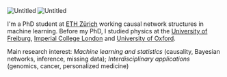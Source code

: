 

<img src="https://github.com/fritzbayer/fritzbayer.github.io/blob/master/assets/img.PNG" alt="Untitled" />
<img src="[https://github.com/fritzbayer/fritzbayer.github.io/blob/master/assets/img.PNG](https://user-images.githubusercontent.com/4943215/55412536-edbba180-5567-11e9-9c70-6d33bca3f8ed.jpg)" alt="Untitled" />

I'm a PhD student at [ETH Zürich](https://ethz.ch/en.html) working causal network structures in machine learning. Before my PhD, I studied physics at the [University of Freiburg](https://uni-freiburg.de/en/), [Imperial College London](https://www.imperial.ac.uk) and [University of Oxford](https://www.ox.ac.uk).

Main research interest: *Machine learning and statistics* (causality, Bayesian networks, inference, missing data); *Interdisciplinary applications* (genomics, cancer, personalized medicine)

